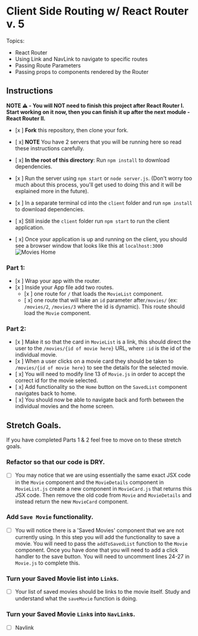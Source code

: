 # Client Side Routing w/ React Router v. 5

Topics:

* React Router
* Using Link and NavLink to navigate to specific routes
* Passing Route Parameters
* Passing props to components rendered by the Router

## Instructions

**NOTE ⚠️ - You will NOT need to finish this project after React Router I. Start working on it now, then you can finish it up after the next module - React Router II.**

- [x ] **Fork** this repository, then clone your fork.
- [ x] **NOTE** You have 2 servers that you will be running here so read these instructions carefully.
- [ x] **In the root of this directory**: Run `npm install` to download dependencies.
- [x ] Run the server using `npm start` or `node server.js`. (Don't worry too much about this process, you'll get used to doing this and it will be explained more in the future).
- [x ] In a separate terminal cd into the `client` folder and run `npm install` to download dependencies.
- [ x] Still inside the `client` folder run `npm start` to run the client application.

- [ x] Once your application is up and running on the client, you should see a browser window that looks like this at `localhost:3000`
  ![Movies Home](https://ibin.co/3xhmmHVl9BKF.png)

### Part 1:

- [x ] Wrap your app with the router.
- [x ] Inside your App file add two routes.
  - [x ] one route for `/` that loads the `MovieList` component.
  - [ x] one route that will take an `id` parameter after`/movies/` (ex: `/movies/2`, `/movies/3` where the id is dynamic). This route should load the `Movie` component.

### Part 2:

- [x ] Make it so that the card in `MovieList` is a link, this should direct the user to the `/movies/{id of movie here}` URL, where `:id` is the id of the individual movie.
- [x ] When a user clicks on a movie card they should be taken to `/movies/{id of movie here}` to see the details for the selected movie.
- [ x] You will need to modify line 13 of `Movie.js` in order to accept the correct id for the movie selected.
- [ x] Add functionality so the `Home` button on the `SavedList` component navigates back to home.
- [ x] You should now be able to navigate back and forth between the individual movies and the home screen.

## Stretch Goals.

If you have completed Parts 1 & 2 feel free to move on to these stretch goals.

### Refactor so that our code is DRY.

- [ ] You may notice that we are using essentially the same exact JSX code in the `Movie` component and the `MovieDetails` component in `MovieList.js` create a new component in `MovieCard.js` that returns this JSX code. Then remove the old code from `Movie` and `MovieDetails` and instead return the new `MovieCard` component.

### Add `Save Movie` functionality.

- [ ] You will notice there is a 'Saved Movies' component that we are not currently using. In this step you will add the functionality to save a movie. You will need to pass the `addToSavedList` function to the `Movie` component. Once you have done that you will need to add a click handler to the save button. You will need to uncomment lines 24-27 in `Movie.js` to complete this. 

### Turn your Saved Movie list into `Link`s.

- [ ] Your list of saved movies should be links to the movie itself. Study and understand what the `saveMovie` function is doing.

### Turn your Saved Movie `Link`s into `NavLink`s.
- [ ] Navlink
